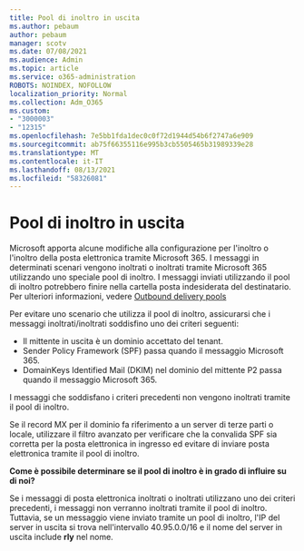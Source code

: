 ```yaml
---
title: Pool di inoltro in uscita
ms.author: pebaum
author: pebaum
manager: scotv
ms.date: 07/08/2021
ms.audience: Admin
ms.topic: article
ms.service: o365-administration
ROBOTS: NOINDEX, NOFOLLOW
localization_priority: Normal
ms.collection: Adm_O365
ms.custom:
- "3000003"
- "12315"
ms.openlocfilehash: 7e5bb1fda1dec0c0f72d1944d54b6f2747a6e909
ms.sourcegitcommit: ab75f66355116e995b3cb5505465b31989339e28
ms.translationtype: MT
ms.contentlocale: it-IT
ms.lasthandoff: 08/13/2021
ms.locfileid: "58326081"
---
```

# <a name="outbound-relay-pool"></a>Pool di inoltro in uscita

Microsoft apporta alcune modifiche alla configurazione per l'inoltro o l'inoltro della posta elettronica tramite Microsoft 365. I messaggi in determinati scenari vengono inoltrati o inoltrati tramite Microsoft 365 utilizzando uno speciale pool di inoltro. I messaggi inviati utilizzando il pool di inoltro potrebbero finire nella cartella posta indesiderata del destinatario. Per ulteriori informazioni, vedere [Outbound delivery pools](https://docs.microsoft.com/microsoft-365/security/office-365-security/high-risk-delivery-pool-for-outbound-messages#relay-pool)

Per evitare uno scenario che utilizza il pool di inoltro, assicurarsi che i messaggi inoltrati/inoltrati soddisfino uno dei criteri seguenti:

- Il mittente in uscita è un dominio accettato del tenant.
- Sender Policy Framework (SPF) passa quando il messaggio Microsoft 365.
- DomainKeys Identified Mail (DKIM) nel dominio del mittente P2 passa quando il messaggio Microsoft 365.
 
I messaggi che soddisfano i criteri precedenti non vengono inoltrati tramite il pool di inoltro.

Se il record MX per il dominio fa riferimento a un server di terze parti o locale, utilizzare il filtro avanzato per verificare che la convalida SPF sia corretta per la posta elettronica in ingresso ed evitare di inviare posta elettronica tramite il pool di inoltro.

**Come è possibile determinare se il pool di inoltro è in grado di influire su di noi?**

Se i messaggi di posta elettronica inoltrati o inoltrati utilizzano uno dei criteri precedenti, i messaggi non verranno inoltrati tramite il pool di inoltro. Tuttavia, se un messaggio viene inviato tramite un pool di inoltro, l'IP del server in uscita si trova nell'intervallo 40.95.0.0/16 e il nome del server in uscita include **rly** nel nome.

